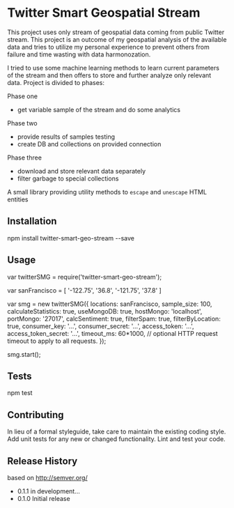 Twitter Smart Geospatial Stream
=========

This project uses only stream of geospatial data coming from public Twitter stream. This project is an outcome of my geospatial analysis of the available data and tries to  utilize my personal experience to prevent others from failure and time wasting with data harmonozation.

I tried to use some machine learning methods to learn current parameters of the stream and then offers to store and further analyze only relevant data. Project is divided to phases:

Phase one
- get variable sample of the stream and do some analytics

Phase two
- provide results of samples testing
- create DB and collections on provided connection

Phase three
- download and store relevant data separately
- filter garbage to special collections

A small library providing utility methods to `escape` and `unescape` HTML entities

## Installation

  npm install twitter-smart-geo-stream --save

## Usage

  var twitterSMG = require('twitter-smart-geo-stream');

  var sanFrancisco = [ '-122.75', '36.8', '-121.75', '37.8' ]

  var smg = new twitterSMG({
    locations:            sanFrancisco,
    sample_size:          100,
    calculateStatistics:  true,
    useMongoDB:           true,
    hostMongo:            'localhost',
    portMongo:            '27017',
    calcSentiment:        true,
    filterSpam:           true,
    filterByLocation:     true,
    consumer_key:         '...',
    consumer_secret:      '...',
    access_token:         '...',
    access_token_secret:  '...',
    timeout_ms:           60*1000,  // optional HTTP request timeout to apply to all requests.
  });

  smg.start();

## Tests

  npm test

## Contributing

In lieu of a formal styleguide, take care to maintain the existing coding style.
Add unit tests for any new or changed functionality. Lint and test your code.

## Release History

based on http://semver.org/

* 0.1.1 in development...
* 0.1.0 Initial release
